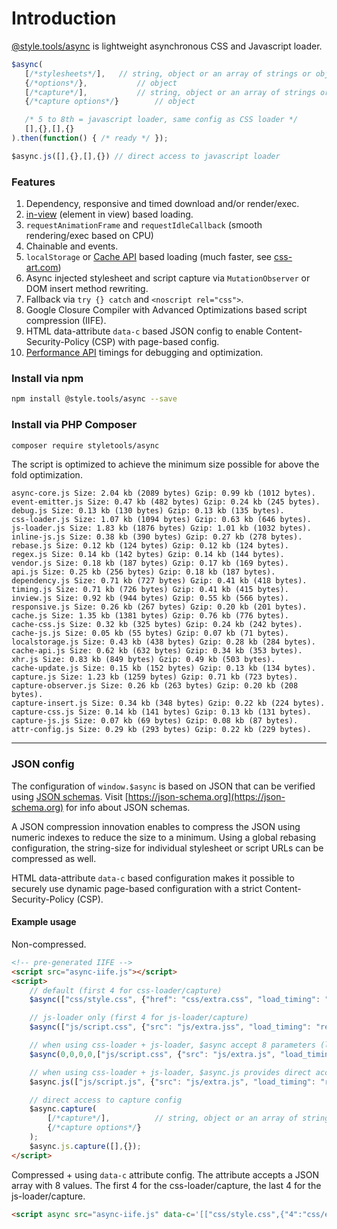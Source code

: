 # Introduction

[@style.tools/async](https://npmjs.com/package/@style.tools/async) is lightweight asynchronous CSS and Javascript loader.

```javascript
$async(
   [/*stylesheets*/],	// string, object or an array of strings or objects
   {/*options*/},			// object
   [/*capture*/],			// string, object or an array of strings or objects 
   {/*capture options*/}		// object

   /* 5 to 8th = javascript loader, same config as CSS loader */
   [],{},[],{}
).then(function() { /* ready */ });	

$async.js([],{},[],{}) // direct access to javascript loader
```

### Features

1. Dependency, responsive and timed download and/or render/exec.
2. [in-view](https://github.com/camwiegert/in-view) (element in view) based loading.
3. `requestAnimationFrame` and `requestIdleCallback` (smooth rendering/exec based on CPU)
4. Chainable and events.
5. `localStorage` or [Cache API](https://developer.mozilla.org/en-US/docs/Web/API/Cache) based loading (much faster, see [css-art.com](https://css-art.com))
6. Async injected stylesheet and script capture via `MutationObserver` or DOM insert method rewriting.
7. Fallback via `try {} catch` and `<noscript rel="css">`.
8. Google Closure Compiler with Advanced Optimizations based script compression (IIFE).
9. HTML data-attribute `data-c` based JSON config to enable Content-Security-Policy (CSP) with page-based config.
10. [Performance API](https://developer.mozilla.org/en-US/docs/Web/API/Performance) timings for debugging and optimization.

### Install via npm

```bash
npm install @style.tools/async --save
```

### Install via PHP Composer

```bash
composer require styletools/async
```

The script is optimized to achieve the minimum size possible for above the fold optimization.

```text
async-core.js Size: 2.04 kb (2089 bytes) Gzip: 0.99 kb (1012 bytes).
event-emitter.js Size: 0.47 kb (482 bytes) Gzip: 0.24 kb (245 bytes).
debug.js Size: 0.13 kb (130 bytes) Gzip: 0.13 kb (135 bytes).
css-loader.js Size: 1.07 kb (1094 bytes) Gzip: 0.63 kb (646 bytes).
js-loader.js Size: 1.83 kb (1876 bytes) Gzip: 1.01 kb (1032 bytes).
inline-js.js Size: 0.38 kb (390 bytes) Gzip: 0.27 kb (278 bytes).
rebase.js Size: 0.12 kb (124 bytes) Gzip: 0.12 kb (124 bytes).
regex.js Size: 0.14 kb (142 bytes) Gzip: 0.14 kb (144 bytes).
vendor.js Size: 0.18 kb (187 bytes) Gzip: 0.17 kb (169 bytes).
api.js Size: 0.25 kb (256 bytes) Gzip: 0.18 kb (187 bytes).
dependency.js Size: 0.71 kb (727 bytes) Gzip: 0.41 kb (418 bytes).
timing.js Size: 0.71 kb (726 bytes) Gzip: 0.41 kb (415 bytes).
inview.js Size: 0.92 kb (944 bytes) Gzip: 0.55 kb (566 bytes).
responsive.js Size: 0.26 kb (267 bytes) Gzip: 0.20 kb (201 bytes).
cache.js Size: 1.35 kb (1381 bytes) Gzip: 0.76 kb (776 bytes).
cache-css.js Size: 0.32 kb (325 bytes) Gzip: 0.24 kb (242 bytes).
cache-js.js Size: 0.05 kb (55 bytes) Gzip: 0.07 kb (71 bytes).
localstorage.js Size: 0.43 kb (438 bytes) Gzip: 0.28 kb (284 bytes).
cache-api.js Size: 0.62 kb (632 bytes) Gzip: 0.34 kb (353 bytes).
xhr.js Size: 0.83 kb (849 bytes) Gzip: 0.49 kb (503 bytes).
cache-update.js Size: 0.15 kb (152 bytes) Gzip: 0.13 kb (134 bytes).
capture.js Size: 1.23 kb (1259 bytes) Gzip: 0.71 kb (723 bytes).
capture-observer.js Size: 0.26 kb (263 bytes) Gzip: 0.20 kb (208 bytes).
capture-insert.js Size: 0.34 kb (348 bytes) Gzip: 0.22 kb (224 bytes).
capture-css.js Size: 0.14 kb (141 bytes) Gzip: 0.13 kb (131 bytes).
capture-js.js Size: 0.07 kb (69 bytes) Gzip: 0.08 kb (87 bytes).
attr-config.js Size: 0.29 kb (293 bytes) Gzip: 0.22 kb (229 bytes).
```

---

### JSON config

The configuration of `window.$async` is based on JSON that can be verified using [JSON schemas](https://github.com/style-tools/async/tree/master/json-schemas). Visit [https://json-schema.org](https://json-schema.org) for info about JSON schemas.

A JSON compression innovation enables to compress the JSON using numeric indexes to reduce the size to a minimum. Using a global rebasing configuration, the string-size for individual stylesheet or script URLs can be compressed as well.

HTML data-attribute `data-c` based configuration makes it possible to securely use dynamic page-based configuration with a strict Content-Security-Policy (CSP).

#### Example usage

Non-compressed.

```html
<!-- pre-generated IIFE -->
<script src="async-iife.js"></script>
<script>
	// default (first 4 for css-loader/capture)
	$async(["css/style.css", {"href": "css/extra.css", "load_timing": "domReady"}]);

	// js-loader only (first 4 for js-loader/capture)
	$async(["js/script.css", {"src": "js/extra.jss", "load_timing": "requestIdleCallback"}]);

	// when using css-loader + js-loader, $async accept 8 parameters (last 4 for js-loader/capture)
	$async(0,0,0,0,["js/script.css", {"src": "js/extra.js", "load_timing": "requestIdleCallback"}]);

	// when using css-loader + js-loader, $async.js provides direct access to js-loader/capture
	$async.js(["js/script.js", {"src": "js/extra.js", "load_timing": "requestIdleCallback"}]);

	// direct access to capture config
	$async.capture(
		[/*capture*/],			// string, object or an array of strings or objects 
   		{/*capture options*/}
   	);
	$async.js.capture([],{});
</script>
```

Compressed + using `data-c` attribute config. The attribute accepts a JSON array with 8 values. The first 4 for the css-loader/capture, the last 4 for the js-loader/capture.

```html
<script async src="async-iife.js" data-c='[["css/style.css",{"4":"css/extra.css","21":27}],0,0,0,["js/script.css", {"src": "js/extra.jss", "load_timing": "requestIdleCallback"}]]'></script>
```